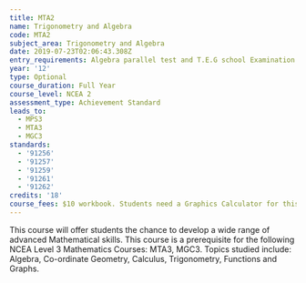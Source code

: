 ```yaml
---
title: MTA2
name: Trigonometry and Algebra
code: MTA2
subject_area: Trigonometry and Algebra
date: 2019-07-23T02:06:43.308Z
entry_requirements: Algebra parallel test and T.E.G school Examination and HOF/TIC approval.
year: '12'
type: Optional
course_duration: Full Year
course_level: NCEA 2
assessment_type: Achievement Standard
leads_to:
  - MPS3
  - MTA3
  - MGC3
standards:
  - '91256'
  - '91257'
  - '91259'
  - '91261'
  - '91262'
credits: '18'
course_fees: $10 workbook. Students need a Graphics Calculator for this course.
---
```

This course will offer students the chance to develop a wide range of advanced Mathematical skills. This course is a prerequisite for the following NCEA Level 3 Mathematics Courses: MTA3, MGC3. Topics studied include: Algebra, Co-ordinate Geometry, Calculus, Trigonometry, Functions and Graphs.
